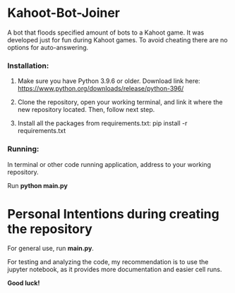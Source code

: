 # Kahoot-Bot-Joiner
A bot that floods specified amount of bots to a Kahoot game. It was developed just for fun during Kahoot games. To avoid cheating there are no options for auto-answering.

### Installation: 

1. Make sure you have Python 3.9.6 or older. Download link here: https://www.python.org/downloads/release/python-396/

2. Clone the repository, open your working terminal, and link it where the new repository located. Then, follow next step.
   
3. Install all the packages from requirements.txt: pip install -r requirements.txt

### Running: 

In terminal or other code running application, address to your working repository.

Run **python main.py**


# Personal Intentions during creating the repository

For general use, run **main.py**.

For testing and analyzing the code, my recommendation is to use the jupyter notebook, as it provides more documentation and easier cell runs. 

**Good luck!**
